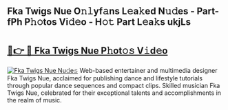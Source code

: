 ## Fka Twigs Nue O𝚗𝚕yf𝚊ns L𝚎a𝚔ed N𝚞𝚍es - Part-fPh P𝚑𝚘tos Vi𝚍𝚎o - H𝚘𝚝 Part L𝚎a𝚔s ukjLs

# <h2><a href="http://kff6elg.oniu.top/?m=Fka+Twigs+Nue">🔗👉 🔴 Fka Twigs Nue P𝚑ot𝚘𝚜 V𝚒d𝚎o</a></h2>

[![Fka Twigs Nue Nu𝚍e𝚜](https://i.imgur.com/0qMVB7G.gif)](http://kff6elg.oniu.top/?m=Fka+Twigs+Nue)
Web-based entertainer and multimedia designer Fka Twigs Nue, acclaimed for publishing dance and lifestyle tutorials through popular dance sequences and compact clips. Skilled musician Fka Twigs Nue, celebrated for their exceptional talents and accomplishments in the realm of music.  
